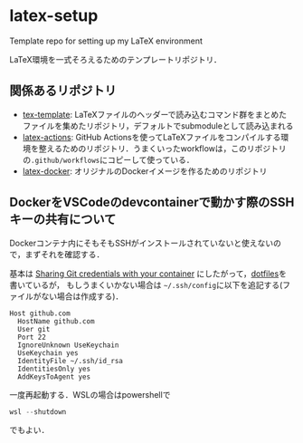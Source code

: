 # latex-setup
Template repo for setting up my LaTeX environment

LaTeX環境を一式そろえるためのテンプレートリポジトリ．

## 関係あるリポジトリ

- [tex-template](https://github.com/mo-mo-666/tex-template): LaTeXファイルのヘッダーで読み込むコマンド群をまとめたファイルを集めたリポジトリ，デフォルトでsubmoduleとして読み込まれる
- [latex-actions](https://github.com/mo-mo-666/latex-actions): GitHub Actionsを使ってLaTeXファイルをコンパイルする環境を整えるためのリポジトリ．うまくいったworkflowは，このリポジトリの`.github/workflows`にコピーして使っている．
- [latex-docker](https://github.com/mo-mo-666/latex-docker): オリジナルのDockerイメージを作るためのリポジトリ



## DockerをVSCodeのdevcontainerで動かす際のSSHキーの共有について
Dockerコンテナ内にそもそもSSHがインストールされていないと使えないので，まずそれを確認する．

基本は
[Sharing Git credentials with your container](https://code.visualstudio.com/remote/advancedcontainers/sharing-git-credentials)
にしたがって，[dotfiles](https://github.com/mo-mo-666/dotfiles)を書いているが，
もしうまくいかない場合は
`~/.ssh/config`に以下を追記する(ファイルがない場合は作成する)．

```
Host github.com
  HostName github.com
  User git
  Port 22
  IgnoreUnknown UseKeychain
  UseKeychain yes
  IdentityFile ~/.ssh/id_rsa
  IdentitiesOnly yes
  AddKeysToAgent yes
```
一度再起動する．WSLの場合はpowershellで
```powershell
wsl --shutdown
```
でもよい．

